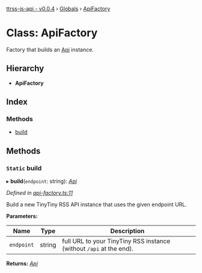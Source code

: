 [ttrss-js-api - v0.0.4](../README.md) › [Globals](../globals.md) › [ApiFactory](apifactory.md)

# Class: ApiFactory

Factory that builds an [Api](../interfaces/api.md) instance.

## Hierarchy

* **ApiFactory**

## Index

### Methods

* [build](apifactory.md#static-build)

## Methods

### `Static` build

▸ **build**(`endpoint`: string): *[Api](../interfaces/api.md)*

*Defined in [api-factory.ts:11](https://github.com/fchristl/ttrss-js-api/blob/2ed851a/src/api-factory.ts#L11)*

Build a new TinyTiny RSS API instance that uses the given endpoint URL.

**Parameters:**

Name | Type | Description |
------ | ------ | ------ |
`endpoint` | string | full URL to your TinyTiny RSS instance (without `/api` at the end).  |

**Returns:** *[Api](../interfaces/api.md)*
